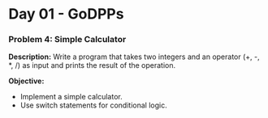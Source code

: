 # Day 01 - GoDPPs

### Problem 4: Simple Calculator
**Description:**
Write a program that takes two integers and an operator (+, -, *, /) as input and prints the result of the operation.

**Objective:**
- Implement a simple calculator.
- Use switch statements for conditional logic.

